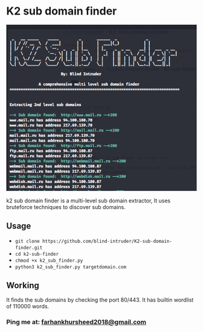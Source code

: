 # K2 sub domain finder
![k2 sub domain finder](https://raw.githubusercontent.com/blind-intruder/K2-sub-domain-finder/master/k2-sub-finder/sub.png)

k2 sub domain finder is a multi-level sub domain extractor, It uses bruteforce techniques to discover sub domains.

## Usage
* ```git clone https://github.com/blind-intruder/K2-sub-domain-finder.git```
* ```cd k2-sub-finder```
* ```chmod +x k2_sub_finder.py```
* ```python3 k2_sub_finder.py targetdomain.com```

## Working
It finds the sub domains by checking the port 80/443. It has builtin wordlist of 110000 words.

### Ping me at: farhankhursheed2018@gmail.com
